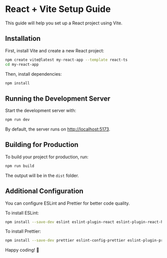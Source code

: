 # React + Vite Setup Guide

This guide will help you set up a React project using Vite.

## Installation

First, install Vite and create a new React project:

```sh
npm create vite@latest my-react-app --template react-ts
cd my-react-app
```

Then, install dependencies:

```sh
npm install
```

## Running the Development Server

Start the development server with:

```sh
npm run dev
```

By default, the server runs on [http://localhost:5173](http://localhost:5173).

## Building for Production

To build your project for production, run:

```sh
npm run build
```

The output will be in the `dist` folder.

## Additional Configuration

You can configure ESLint and Prettier for better code quality.

To install ESLint:

```sh
npm install --save-dev eslint eslint-plugin-react eslint-plugin-react-hooks
```

To install Prettier:

```sh
npm install --save-dev prettier eslint-config-prettier eslint-plugin-prettier
```

Happy coding! 🚀
